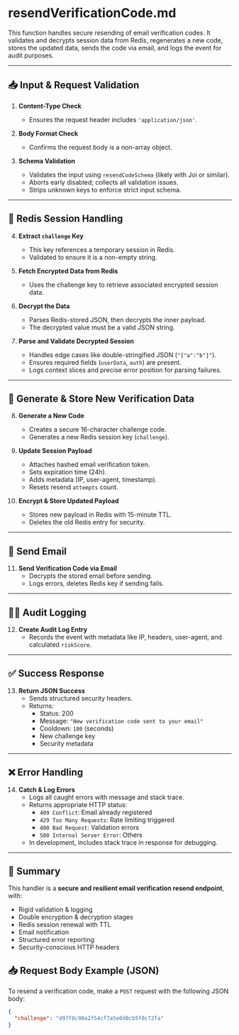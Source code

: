 # resendVerificationCode.md

This function handles secure resending of email verification codes. It validates and decrypts session data from Redis, regenerates a new code, stores the updated data, sends the code via email, and logs the event for audit purposes.

---

## 📥 Input & Request Validation

1. **Content-Type Check**
   - Ensures the request header includes `'application/json'`.

2. **Body Format Check**
   - Confirms the request body is a non-array object.

3. **Schema Validation**
   - Validates the input using `resendCodeSchema` (likely with Joi or similar).
   - Aborts early disabled; collects all validation issues.
   - Strips unknown keys to enforce strict input schema.

---

## 🔑 Redis Session Handling

4. **Extract `challenge` Key**
   - This key references a temporary session in Redis.
   - Validated to ensure it is a non-empty string.

5. **Fetch Encrypted Data from Redis**
   - Uses the challenge key to retrieve associated encrypted session data.

6. **Decrypt the Data**
   - Parses Redis-stored JSON, then decrypts the inner payload.
   - The decrypted value must be a valid JSON string.

7. **Parse and Validate Decrypted Session**
   - Handles edge cases like double-stringified JSON (`"{"a":"b"}"`).
   - Ensures required fields (`userData`, `auth`) are present.
   - Logs context slices and precise error position for parsing failures.

---

## 🔁 Generate & Store New Verification Data

8. **Generate a New Code**
   - Creates a secure 16-character challenge code.
   - Generates a new Redis session key (`challenge`).

9. **Update Session Payload**
   - Attaches hashed email verification token.
   - Sets expiration time (24h).
   - Adds metadata (IP, user-agent, timestamp).
   - Resets resend `attempts` count.

10. **Encrypt & Store Updated Payload**
    - Stores new payload in Redis with 15-minute TTL.
    - Deletes the old Redis entry for security.

---

## 📧 Send Email

11. **Send Verification Code via Email**
    - Decrypts the stored email before sending.
    - Logs errors, deletes Redis key if sending fails.

---

## 🕵️‍♂️ Audit Logging

12. **Create Audit Log Entry**
    - Records the event with metadata like IP, headers, user-agent, and calculated `riskScore`.

---

## ✅ Success Response

13. **Return JSON Success**
    - Sends structured security headers.
    - Returns:
      - Status: 200
      - Message: `"New verification code sent to your email"`
      - Cooldown: `180` (seconds)
      - New challenge key
      - Security metadata

---

## ❌ Error Handling

14. **Catch & Log Errors**
    - Logs all caught errors with message and stack trace.
    - Returns appropriate HTTP status:
      - `409 Conflict`: Email already registered
      - `429 Too Many Requests`: Rate limiting triggered
      - `400 Bad Request`: Validation errors
      - `500 Internal Server Error`: Others
    - In development, includes stack trace in response for debugging.

---

## 🧠 Summary

This handler is a **secure and resilient email verification resend endpoint**, with:

- Rigid validation & logging
- Double encryption & decryption stages
- Redis session renewal with TTL
- Email notification
- Structured error reporting
- Security-conscious HTTP headers

## 📥 Request Body Example (JSON)

To resend a verification code, make a `POST` request with the following JSON body:

```json
{
  "challenge": "d97f8c90a2f54cf7a5e0d0cb5f0c72fa"
}
